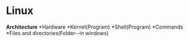 # Linux

**Architecture**
*Hardware
*Kernel(Program)
*Shell(Program)
*Commands
*Files and directories(Folder--in windows)

